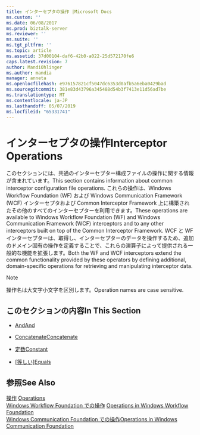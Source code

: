 ```yaml
---
title: インターセプタの操作 |Microsoft Docs
ms.custom: ''
ms.date: 06/08/2017
ms.prod: biztalk-server
ms.reviewer: ''
ms.suite: ''
ms.tgt_pltfrm: ''
ms.topic: article
ms.assetid: 37d00104-daf6-42b0-a022-25d572170fe6
caps.latest.revision: 7
author: MandiOhlinger
ms.author: mandia
manager: anneta
ms.openlocfilehash: e976157821cf5047dc6353d0afb5a6eba0429bad
ms.sourcegitcommit: 381e83d43796a345488d54b3f7413e11d56ad7be
ms.translationtype: MT
ms.contentlocale: ja-JP
ms.lasthandoff: 05/07/2019
ms.locfileid: "65331741"
---
```

# <a name="interceptor-operations"></a><span data-ttu-id="62b8c-102">インターセプタの操作</span><span class="sxs-lookup"><span data-stu-id="62b8c-102">Interceptor Operations</span></span>
<span data-ttu-id="62b8c-103">このセクションには、共通のインターセプター構成ファイルの操作に関する情報が含まれています。</span><span class="sxs-lookup"><span data-stu-id="62b8c-103">This section contains information about common interceptor configuration file operations.</span></span> <span data-ttu-id="62b8c-104">これらの操作は、Windows Workflow Foundation (WF) および Windows Communication Framework (WCF) インターセプタおよび Common Interceptor Framework 上に構築されたその他のすべてのインターセプターを利用できます。</span><span class="sxs-lookup"><span data-stu-id="62b8c-104">These operations are available to Windows Workflow Foundation (WF) and Windows Communication Framework (WCF) interceptors and to any other interceptors built on top of the Common Interceptor Framework.</span></span> <span data-ttu-id="62b8c-105">WCF と WF インターセプターは、取得し、インターセプターのデータを操作するため、追加のドメイン固有の操作を定義することで、これらの演算子によって提供される一般的な機能を拡張します。</span><span class="sxs-lookup"><span data-stu-id="62b8c-105">Both the WF and WCF interceptors extend the common functionality provided by these operators by defining additional, domain-specific operations for retrieving and manipulating interceptor data.</span></span>  
  
> [!NOTE]
>  <span data-ttu-id="62b8c-106">操作名は大文字小文字を区別します。</span><span class="sxs-lookup"><span data-stu-id="62b8c-106">Operation names are case sensitive.</span></span>  
  
## <a name="in-this-section"></a><span data-ttu-id="62b8c-107">このセクションの内容</span><span class="sxs-lookup"><span data-stu-id="62b8c-107">In This Section</span></span>  
  
-   [<span data-ttu-id="62b8c-108">And</span><span class="sxs-lookup"><span data-stu-id="62b8c-108">And</span></span>](../core/and.md)  
  
-   [<span data-ttu-id="62b8c-109">Concatenate</span><span class="sxs-lookup"><span data-stu-id="62b8c-109">Concatenate</span></span>](../core/concatenate.md)  
  
-   [<span data-ttu-id="62b8c-110">定数</span><span class="sxs-lookup"><span data-stu-id="62b8c-110">Constant</span></span>](../core/constant.md)  
  
-   <span data-ttu-id="62b8c-111">[[等しい]](../core/equals.md)</span><span class="sxs-lookup"><span data-stu-id="62b8c-111">[Equals](../core/equals.md)</span></span>  
  
## <a name="see-also"></a><span data-ttu-id="62b8c-112">参照</span><span class="sxs-lookup"><span data-stu-id="62b8c-112">See Also</span></span>  
 <span data-ttu-id="62b8c-113">[操作](../core/interceptor-operations.md) </span><span class="sxs-lookup"><span data-stu-id="62b8c-113">[Operations](../core/interceptor-operations.md) </span></span>  
 <span data-ttu-id="62b8c-114">[Windows Workflow Foundation での操作](../core/operations-in-windows-workflow-foundation.md) </span><span class="sxs-lookup"><span data-stu-id="62b8c-114">[Operations in Windows Workflow Foundation](../core/operations-in-windows-workflow-foundation.md) </span></span>  
 [<span data-ttu-id="62b8c-115">Windows Communication Foundation での操作</span><span class="sxs-lookup"><span data-stu-id="62b8c-115">Operations in Windows Communication Foundation</span></span>](../core/operations-in-windows-communication-foundation.md)